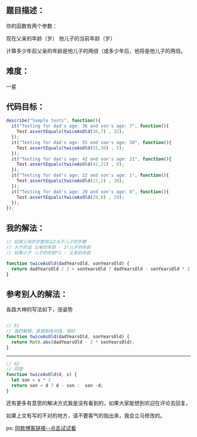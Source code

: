 ## 题目描述：

你的函数有两个参数：

现在父亲的年龄（岁）
他儿子的当前年龄（岁）

计算多少年前父亲的年龄是他儿子的两倍（或多少年后，他将是他儿子的两倍。

## 难度：

一星

## 代码目标：

````js
describe("Sample tests", function(){
  it("Testing for dad's age: 36 and son's age: 7", function(){
    Test.assertEquals(twiceAsOld(36,7) , 22);
  });  
  it("Testing for dad's age: 55 and son's age: 30", function(){
    Test.assertEquals(twiceAsOld(55,30) , 5);
  });
  it("Testing for dad's age: 42 and son's age: 21", function(){
    Test.assertEquals(twiceAsOld(42,21) , 0);
  });
  it("Testing for dad's age: 22 and son's age: 1", function(){
    Test.assertEquals(twiceAsOld(22,1) , 20);
  });
  it("Testing for dad's age: 29 and son's age: 0", function(){
    Test.assertEquals(twiceAsOld(29,0) , 29);
  });
});
````

## 我的解法：

````js
// 如果父亲的岁数除以2大于儿子的岁数
// 大于的话 父亲的年龄 - 2*儿子的年龄
// 如果小于 儿子的年龄*2 - 父亲的年龄

function twiceAsOld(dadYearsOld, sonYearsOld) {
  return dadYearsOld / 2 > sonYearsOld ? dadYearsOld - sonYearsOld * 2 : sonYearsOld * 2 - dadYearsOld
}

````

## 参考别人的解法：

各路大神的写法如下，涨姿势

````js

// 01 
// 我的解释，直接取绝对值，很好
function twiceAsOld(dadYearsOld, sonYearsOld) {
  return Math.abs(dadYearsOld - 2 * sonYearsOld);
}
````
----

````js
// 02
// 同理
function twiceAsOld(d, s) {
  let son = s * 2
  return son < d ? d - son :  son -d;
}

````

还有更多有意思的解决方式我是没有看到的，如果大家能想到欢迎在评论去回复。

如果上文有写的不对的地方，请不要客气的指出来，我会立马修改的。

ps: [同款博客链接--点击试试看](https://blog.naice.me/article/5c277271ca213a7b6b266f56)